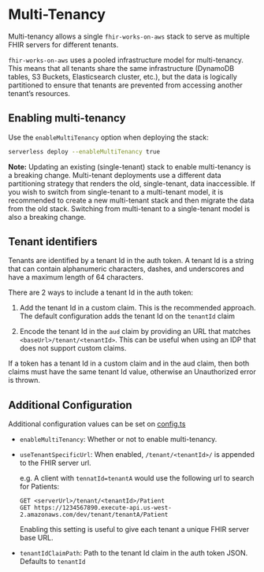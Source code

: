 # Multi-Tenancy

Multi-tenancy allows a single `fhir-works-on-aws` stack to serve as multiple FHIR servers for different tenants.

`fhir-works-on-aws` uses a pooled infrastructure model for multi-tenancy. This means that all tenants share the 
same infrastructure (DynamoDB tables, S3 Buckets, Elasticsearch cluster, etc.), but the data 
is logically partitioned to ensure that tenants are prevented from accessing another tenant’s resources.

## Enabling multi-tenancy

Use the `enableMultiTenancy` option when deploying the stack: 

```bash
serverless deploy --enableMultiTenancy true
```

**Note:** Updating an existing (single-tenant) stack to enable multi-tenancy is a breaking change. Multi-tenant 
deployments use a different data partitioning strategy that renders the old, single-tenant, data inaccessible. 
If you wish to switch from single-tenant to a multi-tenant model, it is recommended to create a new multi-tenant stack 
and then migrate the data from the old stack. Switching from multi-tenant to a single-tenant model is also a breaking change.

## Tenant identifiers

Tenants are identified by a tenant Id in the auth token. A tenant Id is a string that can contain alphanumeric characters, 
dashes, and underscores and have a maximum length of 64 characters. 

There are 2 ways to include a tenant Id in the auth token:

1. Add the tenant Id in a custom claim. This is the recommended approach. 
The default configuration adds the tenant Id on the `tenantId` claim

1. Encode the tenant Id in the `aud` claim by providing an URL that matches `<baseUrl>/tenant/<tenantId>`. 
This can be useful when using an IDP that does not support custom claims.

If a token has a tenant Id in a custom claim and in the aud claim, then both claims must have the same tenant Id value, 
otherwise an Unauthorized error is thrown.

## Additional Configuration

Additional configuration values can be set on [config.ts](https://github.com/awslabs/fhir-works-on-aws-deployment/blob/mainline/src/config.ts)

- `enableMultiTenancy`: Whether or not to enable multi-tenancy.
- `useTenantSpecificUrl`: When enabled, `/tenant/<tenantId>/` is appended to the FHIR server url. 
  
  e.g. A client with `tennatId=tenantA` would use the following url to search for Patients: 
  ```
  GET <serverUrl>/tenant/<tenantId>/Patient
  GET https://1234567890.execute-api.us-west-2.amazonaws.com/dev/tenant/tenantA/Patient
  ```
  Enabling this setting is useful to give each tenant a unique FHIR server base URL.

- `tenantIdClaimPath`: Path to the tenant Id claim in the auth token JSON. Defaults to `tenantId` 
